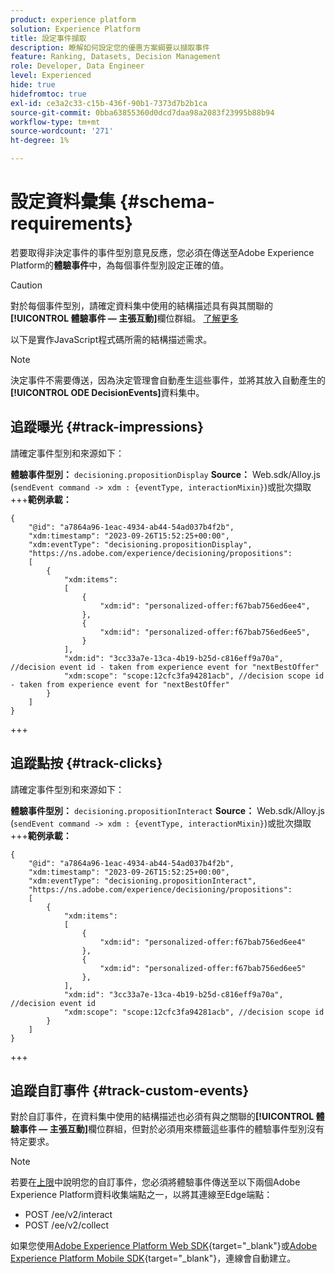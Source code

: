```yaml
---
product: experience platform
solution: Experience Platform
title: 設定事件擷取
description: 瞭解如何設定您的優惠方案綱要以擷取事件
feature: Ranking, Datasets, Decision Management
role: Developer, Data Engineer
level: Experienced
hide: true
hidefromtoc: true
exl-id: ce3a2c33-c15b-436f-90b1-7373d7b2b1ca
source-git-commit: 0bba63855360d0dcd7daa98a2083f23995b88b94
workflow-type: tm+mt
source-wordcount: '271'
ht-degree: 1%

---
```


# 設定資料彙集 {#schema-requirements}

若要取得非決定事件的事件型別意見反應，您必須在傳送至Adobe Experience Platform的&#x200B;**體驗事件**&#x200B;中，為每個事件型別設定正確的值。

>[!CAUTION]
>
>對於每個事件型別，請確定資料集中使用的結構描述具有與其關聯的&#x200B;**[!UICONTROL 體驗事件 — 主張互動]**&#x200B;欄位群組。 [了解更多](create-dataset.md)

以下是實作JavaScript程式碼所需的結構描述需求。

>[!NOTE]
>
>決定事件不需要傳送，因為決定管理會自動產生這些事件，並將其放入自動產生的&#x200B;**[!UICONTROL ODE DecisionEvents]**&#x200B;資料集<!--to check-->中。

## 追蹤曝光 {#track-impressions}

請確定事件型別和來源如下：

**體驗事件型別：** `decisioning.propositionDisplay`
**Source：** Web.sdk/Alloy.js (`sendEvent command -> xdm : {eventType, interactionMixin}`)或批次擷取
+++**範例承載：**

```
{
    "@id": "a7864a96-1eac-4934-ab44-54ad037b4f2b",
    "xdm:timestamp": "2023-09-26T15:52:25+00:00",
    "xdm:eventType": "decisioning.propositionDisplay",
    "https://ns.adobe.com/experience/decisioning/propositions":
    [
        {
            "xdm:items":
            [
                {
                    "xdm:id": "personalized-offer:f67bab756ed6ee4",
                },
                {
                    "xdm:id": "personalized-offer:f67bab756ed6ee5",
                }
            ],
            "xdm:id": "3cc33a7e-13ca-4b19-b25d-c816eff9a70a", //decision event id - taken from experience event for "nextBestOffer"
            "xdm:scope": "scope:12cfc3fa94281acb", //decision scope id - taken from experience event for "nextBestOffer"
        }
    ]
}
```

+++

## 追蹤點按 {#track-clicks}

請確定事件型別和來源如下：

**體驗事件型別：** `decisioning.propositionInteract`
**Source：** Web.sdk/Alloy.js (`sendEvent command -> xdm : {eventType, interactionMixin}`)或批次擷取
+++**範例承載：**

```
{
    "@id": "a7864a96-1eac-4934-ab44-54ad037b4f2b",
    "xdm:timestamp": "2023-09-26T15:52:25+00:00",
    "xdm:eventType": "decisioning.propositionInteract",
    "https://ns.adobe.com/experience/decisioning/propositions":
    [
        {
            "xdm:items":
            [
                {
                    "xdm:id": "personalized-offer:f67bab756ed6ee4"
                },
                {
                    "xdm:id": "personalized-offer:f67bab756ed6ee5"
                },
            ],
            "xdm:id": "3cc33a7e-13ca-4b19-b25d-c816eff9a70a", //decision event id
            "xdm:scope": "scope:12cfc3fa94281acb", //decision scope id
        }
    ]
}
```

+++

## 追蹤自訂事件 {#track-custom-events}

對於自訂事件，在資料集中使用的結構描述也必須有與之關聯的&#x200B;**[!UICONTROL 體驗事件 — 主張互動]**&#x200B;欄位群組，但對於必須用來標籤這些事件的體驗事件型別沒有特定要求。

>[!NOTE]
>
>若要在[上限](../items.md#capping)中說明您的自訂事件，您必須將體驗事件傳送至以下兩個Adobe Experience Platform資料收集端點之一，以將其連線至Edge端點：
>
>* POST /ee/v2/interact
>* POST /ee/v2/collect
>
>如果您使用[Adobe Experience Platform Web SDK](https://experienceleague.adobe.com/docs/experience-platform/edge/home.html?lang=zh-Hant){target="_blank"}或[Adobe Experience Platform Mobile SDK](https://experienceleague.adobe.com/docs/platform-learn/data-collection/mobile-sdk/overview.html?lang=zh-Hant){target="_blank"}，連線會自動建立。
